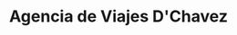 ---
title: "Agencia de Viajes D'Chavez"
url: /valladolid/agencia-de-viajes-dchavez/
shop: Reisebüro
---